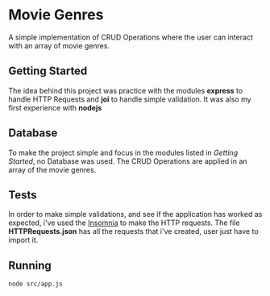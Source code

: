 # Movie Genres
A simple implementation of CRUD Operations where the user can interact with an array of movie genres.

## Getting Started
The idea behind this project was practice with the modules **express** to handle HTTP Requests and **joi** to handle simple validation. It was also my first experience with **nodejs**

## Database
To make the project simple and focus in the modules listed in *Getting Started*, no Database was used. The CRUD Operations are applied in an array of the movie genres.

## Tests
In order to make simple validations, and see if the application has worked as expected, i've used the [Insomnia](https://insomnia.rest/) to make the HTTP requests. The file **HTTPRequests.json** has all the requests that i've created, user just have to import it.

## Running
    node src/app.js